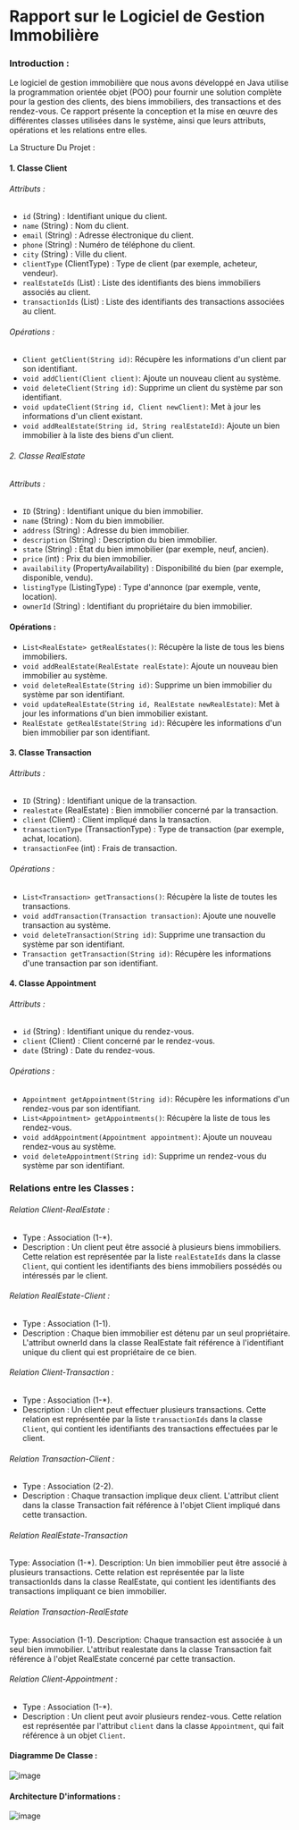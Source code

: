 # Rapport sur le Logiciel de Gestion Immobilière

### Introduction :
Le logiciel de gestion immobilière que nous avons développé en Java utilise la programmation orientée objet (POO) pour fournir une solution complète pour la gestion des clients, des biens immobiliers, des transactions et des rendez-vous. Ce rapport présente la conception et la mise en œuvre des différentes classes utilisées dans le système, ainsi que leurs attributs, opérations et les relations entre elles.

La Structure Du Projet :
#### 1. Classe Client

###### Attributs :

- `id` (String) : Identifiant unique du client.
- `name` (String) : Nom du client.
- `email` (String) : Adresse électronique du client.
- `phone` (String) : Numéro de téléphone du client.
- `city` (String) : Ville du client.
- `clientType` (ClientType) : Type de client (par exemple, acheteur, vendeur).
- `realEstateIds` (List<String>) : Liste des identifiants des biens immobiliers associés au client.
- `transactionIds` (List<String>) : Liste des identifiants des transactions associées au client.

###### Opérations :

- `Client getClient(String id)`: Récupère les informations d'un client par son identifiant.
- `void addClient(Client client)`: Ajoute un nouveau client au système.
- `void deleteClient(String id)`: Supprime un client du système par son identifiant.
- `void updateClient(String id, Client newClient)`: Met à jour les informations d'un client existant.
- `void addRealEstate(String id, String realEstateId)`: Ajoute un bien immobilier à la liste des biens d'un client.

###### 2. Classe RealEstate

###### Attributs :

- `ID` (String) : Identifiant unique du bien immobilier.
- `name` (String) : Nom du bien immobilier.
- `address` (String) : Adresse du bien immobilier.
- `description` (String) : Description du bien immobilier.
- `state` (String) : État du bien immobilier (par exemple, neuf, ancien).
- `price` (int) : Prix du bien immobilier.
- `availability` (PropertyAvailability) : Disponibilité du bien (par exemple, disponible, vendu).
- `listingType` (ListingType) : Type d'annonce (par exemple, vente, location).
- `ownerId` (String) : Identifiant du propriétaire du bien immobilier.

#### Opérations : 

- `List<RealEstate> getRealEstates()`: Récupère la liste de tous les biens immobiliers.
- `void addRealEstate(RealEstate realEstate)`: Ajoute un nouveau bien immobilier au système.
- `void deleteRealEstate(String id)`: Supprime un bien immobilier du système par son identifiant.
- `void updateRealEstate(String id, RealEstate newRealEstate)`: Met à jour les informations d'un bien immobilier existant.
- `RealEstate getRealEstate(String id)`: Récupère les informations d'un bien immobilier par son identifiant.





#### 3. Classe Transaction

###### Attributs : 

- `ID` (String) : Identifiant unique de la transaction.
- `realestate` (RealEstate) : Bien immobilier concerné par la transaction.
- `client` (Client) : Client impliqué dans la transaction.
- `transactionType` (TransactionType) : Type de transaction (par exemple, achat, location).
- `transactionFee` (int) : Frais de transaction.

###### Opérations : 

- `List<Transaction> getTransactions()`: Récupère la liste de toutes les transactions.
- `void addTransaction(Transaction transaction)`: Ajoute une nouvelle transaction au système.
- `void deleteTransaction(String id)`: Supprime une transaction du système par son identifiant.
- `Transaction getTransaction(String id)`: Récupère les informations d'une transaction par son identifiant.

#### 4. Classe Appointment

###### Attributs : 

- `id` (String) : Identifiant unique du rendez-vous.
- `client` (Client) : Client concerné par le rendez-vous.
- `date` (String) : Date du rendez-vous.

###### Opérations : 

- `Appointment getAppointment(String id)`: Récupère les informations d'un rendez-vous par son identifiant.
- `List<Appointment> getAppointments()`: Récupère la liste de tous les rendez-vous.
- `void addAppointment(Appointment appointment)`: Ajoute un nouveau rendez-vous au système.
- `void deleteAppointment(String id)`: Supprime un rendez-vous du système par son identifiant.

### Relations entre les Classes : 

###### Relation Client-RealEstate :
- Type : Association (1-*).
- Description : Un client peut être associé à plusieurs biens immobiliers. Cette relation est représentée par la liste `realEstateIds` dans la classe `Client`, qui contient les identifiants des biens immobiliers possédés ou intéressés par le client.

###### Relation RealEstate-Client :
- Type : Association (1-1).
- Description : Chaque bien immobilier est détenu par un seul propriétaire. L'attribut ownerId dans la classe RealEstate fait référence à l'identifiant unique du client qui est propriétaire de ce bien.


###### Relation Client-Transaction :
- Type : Association (1-*).
- Description : Un client peut effectuer plusieurs transactions. Cette relation est représentée par la liste `transactionIds` dans la classe `Client`, qui contient les identifiants des transactions effectuées par le client.


###### Relation Transaction-Client :
- Type : Association (2-2).
- Description : Chaque transaction implique deux client. L'attribut client dans la classe Transaction fait référence à l'objet Client impliqué dans cette transaction.


###### Relation RealEstate-Transaction 
Type: Association (1-*).
Description: Un bien immobilier peut être associé à plusieurs transactions. Cette relation est représentée par la liste transactionIds dans la classe RealEstate, qui contient les identifiants des transactions impliquant ce bien immobilier.


###### Relation Transaction-RealEstate
Type: Association (1-1).
Description: Chaque transaction est associée à un seul bien immobilier. L'attribut realestate dans la classe Transaction fait référence à l'objet RealEstate concerné par cette transaction.


###### Relation Client-Appointment :
- Type : Association (1-*).
- Description : Un client peut avoir plusieurs rendez-vous. Cette relation est représentée par l'attribut `client` dans la classe `Appointment`, qui fait référence à un objet `Client`.

#### Diagramme De Classe : 
![image](![image](https://github.com/younesbennaceur/real-estate-frontend/assets/119757029/8e040397-caed-4a67-8346-4558a90de65d)
) 



#### Architecture D'informations : 
![image](![image](https://github.com/younesbennaceur/real-estate-frontend/assets/119757029/cf8db05a-a241-4623-80e9-5400392dccf4)
)
